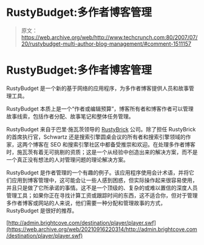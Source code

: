 # RustyBudget:多作者博客管理

> 原文：<https://web.archive.org/web/http://www.techcrunch.com:80/2007/07/20/rustybudget-multi-author-blog-management/#comment-1511157>

# RustyBudget:多作者博客管理

RustyBudget 是一个新的基于网络的应用程序，为多作者博客提供人员和故事管理工具。

RustyBudget 本质上是一个“作者或编辑预算”，博客所有者和博客作者可以管理故事线索，包括作者分配、故事笔记和整体任务管理。

RustyBudget 来自于巴里·施瓦茨领导的 [RustyBrick](https://web.archive.org/web/20210916220314/http://rustybrick.com/) 公司。除了担任 RustyBrick 的首席执行官，Schwartz 还是搜索引擎圆桌会议的所有者和搜索引擎领域的作家，这两个博客在 SEO 和搜索引擎社区中都备受推崇和欢迎。在处理多作者博客时，施瓦茨有着无可挑剔的资质；这是一个从经验中创造出来的解决方案，而不是一个真正没有想法的人对管理问题的理论解决方案。

RustyBudget 是作者管理的一个有趣的例子。该应用程序使用会计术语，并将它们应用到博客管理中，这可能会让一些人感到困惑，但实际操作起来很容易使用，并且只是做了它所承诺的事情。这不是一个顶级的、复杂的或难以置信的深度人员管理工具；如果你正在寻找计算工资或跟踪时间的东西，这不适合你，但对于管理多作者博客或网站的人来说，他们需要一种分配和管理故事的方式，RustyBudget 是很好的推荐。

[http://admin.brightcove.com/destination/player/player.swf](https://web.archive.org/web/20210916220314/http://admin.brightcove.com/destination/player/player.swf)